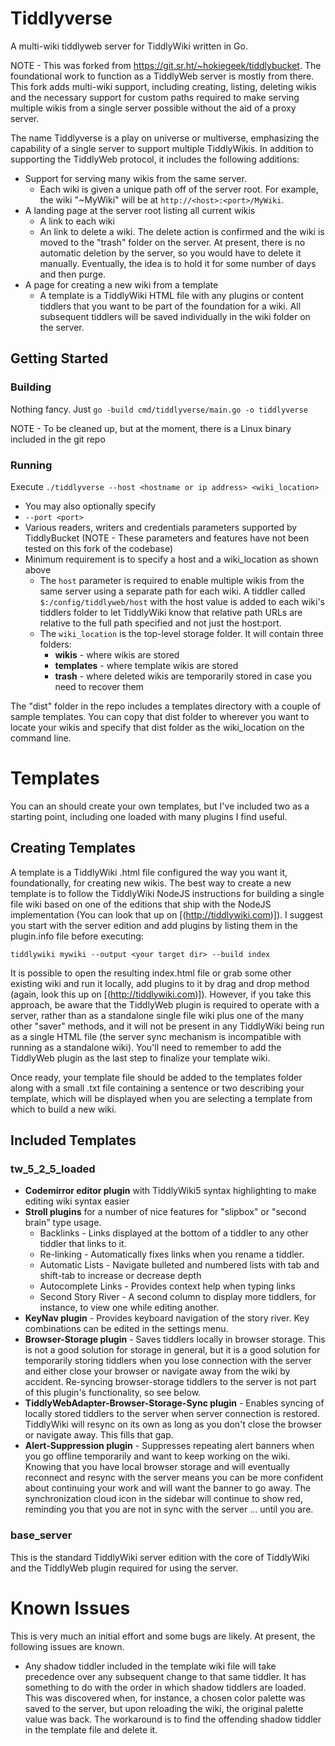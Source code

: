 # Tiddlyverse
A multi-wiki tiddlyweb server for TiddlyWiki written in Go.

NOTE - This was forked from https://git.sr.ht/~hokiegeek/tiddlybucket. The foundational work to function as a TiddlyWeb server is mostly from there. This fork adds multi-wiki support, including creating, listing, deleting wikis and the necessary support for custom paths required to make serving multiple wikis from a single server possible without the aid of a proxy server.

The name Tiddlyverse is a play on universe or multiverse, emphasizing the capability of a single server to support multiple TiddlyWikis. In addition to supporting the TiddlyWeb protocol, it includes the following additions:

- Support for serving many wikis from the same server. 
  - Each wiki is given a unique path off of the server root. For example, the wiki "~MyWiki" will be at `http://<host>:<port>/MyWiki`. 
- A landing page at the server root listing all current wikis
  - A link to each wiki
  - An link to delete a wiki. The delete action is confirmed and the wiki is moved to the "trash" folder on the server. At present, there is no automatic deletion by the server, so you would have to delete it manually. Eventually, the idea is to hold it for some number of days and then purge. 
- A page for creating a new wiki from a template
  - A template is a TiddlyWiki HTML file with any plugins or content tiddlers that you want to be part of the foundation for a wiki. All subsequent tiddlers will be saved individually in the wiki folder on the server.

## Getting Started

### Building

Nothing fancy. Just `go -build cmd/tiddlyverse/main.go -o tiddlyverse`

NOTE - To be cleaned up, but at the moment, there is a Linux binary included in the git repo

### Running

Execute `./tiddlyverse --host <hostname or ip address> <wiki_location>`

- You may also optionally specify 
- `--port <port>` 
- Various readers, writers and credentials parameters supported by TiddlyBucket (NOTE - These parameters and features have not been tested on this fork of the codebase)
- Minimum requirement is to specify a host and a wiki_location as shown above
  - The `host` parameter is required to enable multiple wikis from the same server using a separate path for each wiki. A tiddler called `$:/config/tiddlyweb/host` with the host value is added to each wiki's tiddlers folder to let TiddlyWiki know that relative path URLs are relative to the full path specified and not just the host:port.
  - The `wiki_location` is the top-level storage folder. It will contain three folders: 
    - **wikis** - where wikis are stored
    - **templates** - where template wikis are stored
    - **trash** - where deleted wikis are temporarily stored in case you need to recover them

The "dist" folder in the repo includes a templates directory with a couple of sample templates. You can copy that dist folder to wherever you want to locate your wikis and specify that dist folder as the wiki_location on the command line. 

# Templates

You can an should create your own templates, but I've included two as a starting point, including one loaded with many plugins I find useful. 

## Creating Templates

A template is a TiddlyWiki .html file configured the way you want it, foundationally, for creating new wikis. The best way to create a new template is to follow the TiddlyWiki NodeJS instructions for building a single file wiki based on one of the editions that ship with the NodeJS implementation (You can look that up on [(http://tiddlywiki.com)]). I suggest you start with the server edition and add plugins by listing them in the plugin.info file before executing: 

`tiddlywiki mywiki --output <your target dir> --build index`

It is possible to open the resulting index.html file or grab some other existing wiki and run it locally, add plugins to it by drag and drop method (again, look this up on [(http://tiddlywiki.com)]). However, if you take this approach, be aware that the TiddlyWeb plugin is required to operate with a server, rather than as a standalone single file wiki plus one of the many other "saver" methods, and it will not be present in any TiddlyWiki being run as a single HTML file (the server sync mechanism is incompatible with running as a standalone wiki). You'll need to remember to add the TiddlyWeb plugin as the last step to finalize your template wiki. 

Once ready, your template file should be added to the templates folder along with a small .txt file containing a sentence or two describing your template, which will be displayed when you are selecting a template from which to build a new wiki. 

## Included Templates

### tw_5_2_5_loaded
- **Codemirror editor plugin** with TiddlyWiki5 syntax highlighting to make editing wiki syntax easier
- **Stroll plugins** for a number of nice features for "slipbox" or "second brain" type usage. 
  - Backlinks - Links displayed at the bottom of a tiddler to any other tiddler that links to it. 
  - Re-linking - Automatically fixes links when you rename a tiddler. 
  - Automatic Lists - Navigate bulleted and numbered lists with tab and shift-tab to increase or decrease depth
  - Autocomplete Links - Provides context help when typing links
  - Second Story River - A second column to display more tiddlers, for instance, to view one while editing another. 
- **KeyNav plugin** - Provides keyboard navigation of the story river. Key combinations can be edited in the settings menu.
- **Browser-Storage plugin** - Saves tiddlers locally in browser storage. This is not a good solution for storage in general, but it is a good solution for temporarily storing tiddlers when you lose connection with the server and either close your browser or navigate away from the wiki by accident. Re-syncing browser-storage tiddlers to the server is not part of this plugin's functionality, so see below. 
- **TiddlyWebAdapter-Browser-Storage-Sync plugin** - Enables syncing of locally stored tiddlers to the server when server connection is restored. TiddlyWiki will resync on its own as long as you don't close the browser or navigate away. This fills that gap. 
- **Alert-Suppression plugin** - Suppresses repeating alert banners when you go offline temporarily and want to keep working on the wiki. Knowing that you have local browser storage and will eventually reconnect and resync with the server means you can be more confident about continuing your work and will want the banner to go away. The synchronization cloud icon in the sidebar will continue to show red, reminding you that you are not in sync with the server ... until you are. 

### base_server

This is the standard TiddlyWiki server edition with the core of TiddlyWiki and the TiddlyWeb plugin required for using the server. 

# Known Issues

This is very much an initial effort and some bugs are likely. At present, the following issues are known. 

- Any shadow tiddler included in the template wiki file will take precedence over any subsequent change to that same tiddler. It has something to do with the order in which shadow tiddlers are loaded. This was discovered when, for instance, a chosen color palette was saved to the server, but upon reloading the wiki, the original palette value was back. The workaround is to find the offending shadow tiddler in the template file and delete it. 

 
